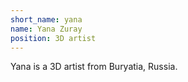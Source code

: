 ```yaml
---
short_name: yana
name: Yana Zuray
position: 3D artist
---
```

Yana is a 3D artist from Buryatia, Russia.